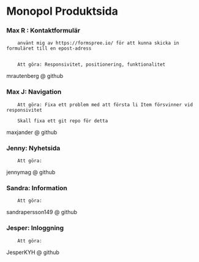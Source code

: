 # Monopol Produktsida


### Max R : Kontaktformulär
        använt mig av https://formspree.io/ för att kunna skicka in formuläret till en epost-adress


        Att göra: Responsivitet, positionering, funktionalitet
mrautenberg @ github


### Max J: Navigation       
        Att göra: Fixa ett problem med att första li Item försvinner vid responsivitet

        Skall fixa ett git repo för detta

maxjander @ github

### Jenny: Nyhetsida
        Att göra:

jennymag @ github

### Sandra: Information
        Att göra:
sandrapersson149 @ github

### Jesper: Inloggning
        Att göra:
JesperKYH @ github
